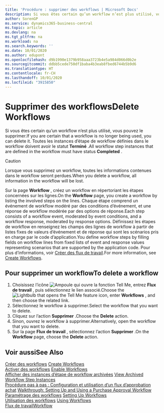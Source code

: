 ```yaml
---
title: 'Procédure : supprimer des workflows | Microsoft Docs'
description: Si vous êtes certain qu’un workflow n’est plus utilisé, vous pouvez le supprimer. Toutes les instances d’étape de workflow définies dans le workflow doivent avoir le statut **Terminé** .
author: SorenGP
ms.service: dynamics365-business-central
ms.topic: article
ms.devlang: na
ms.tgt_pltfrm: na
ms.workload: na
ms.search.keywords: ''
ms.date: 10/01/2020
ms.author: edupont
ms.openlocfilehash: d9b1990e1379b958aaa3723b4e5a984d066d0b2e
ms.sourcegitcommit: ddbb5cede750df1baba4b3eab8fbed6744b5b9d6
ms.translationtype: HT
ms.contentlocale: fr-CH
ms.lasthandoff: 10/01/2020
ms.locfileid: "3915850"
---
```

# <a name="delete-workflows"></a><span data-ttu-id="c4d2e-104">Supprimer des workflows</span><span class="sxs-lookup"><span data-stu-id="c4d2e-104">Delete Workflows</span></span>
<span data-ttu-id="c4d2e-105">Si vous êtes certain qu’un workflow n’est plus utilisé, vous pouvez le supprimer.</span><span class="sxs-lookup"><span data-stu-id="c4d2e-105">If you are certain that a workflow is no longer being used, you can delete it.</span></span> <span data-ttu-id="c4d2e-106">Toutes les instances d’étape de workflow définies dans le workflow doivent avoir le statut **Terminé** .</span><span class="sxs-lookup"><span data-stu-id="c4d2e-106">All workflow step instances that are defined in the workflow must have status **Completed** .</span></span>  

> [!CAUTION]  
>  <span data-ttu-id="c4d2e-107">Lorsque vous supprimez un workflow, toutes les informations contenues dans le workflow seront perdues.</span><span class="sxs-lookup"><span data-stu-id="c4d2e-107">When you delete a workflow, all information in the workflow will be lost.</span></span>  

 <span data-ttu-id="c4d2e-108">Sur la page **Workflow** , créez un workflow en répertoriant les étapes concernées sur les lignes.</span><span class="sxs-lookup"><span data-stu-id="c4d2e-108">On the **Workflow** page, you create a workflow by listing the involved steps on the lines.</span></span> <span data-ttu-id="c4d2e-109">Chaque étape comprend un événement de workflow modéré par des conditions d’événement, et une réponse de workflow modérée par des options de réponse.</span><span class="sxs-lookup"><span data-stu-id="c4d2e-109">Each step consists of a workflow event, moderated by event conditions, and a workflow response, moderated by response options.</span></span> <span data-ttu-id="c4d2e-110">Définissez les étapes de workflow en renseignez les champs des lignes de workflow à partir de listes fixes de valeurs d’événement et de réponse qui sont les scénarios pris en charge par le code d’application.</span><span class="sxs-lookup"><span data-stu-id="c4d2e-110">You define workflow steps by filling fields on workflow lines from fixed lists of event and response values representing scenarios that are supported by the application code.</span></span> <span data-ttu-id="c4d2e-111">Pour plus d’informations, voir [Créer des flux de travail](across-how-to-create-workflows.md).</span><span class="sxs-lookup"><span data-stu-id="c4d2e-111">For more information, see [Create Workflows](across-how-to-create-workflows.md).</span></span>  

## <a name="to-delete-a-workflow"></a><span data-ttu-id="c4d2e-112">Pour supprimer un workflow</span><span class="sxs-lookup"><span data-stu-id="c4d2e-112">To delete a workflow</span></span>  
1.  <span data-ttu-id="c4d2e-113">Choisissez l’icône ![Ampoule qui ouvre la fonction Tell Me](media/ui-search/search_small.png "Dites-moi ce que vous voulez faire"), entrez **Flux de travail** , puis sélectionnez le lien associé.</span><span class="sxs-lookup"><span data-stu-id="c4d2e-113">Choose the ![Lightbulb that opens the Tell Me feature](media/ui-search/search_small.png "Tell me what you want to do") icon, enter **Workflows** , and then choose the related link.</span></span>  
2.  <span data-ttu-id="c4d2e-114">Sélectionnez le workflow à supprimer.</span><span class="sxs-lookup"><span data-stu-id="c4d2e-114">Select the workflow that you want to delete.</span></span>  
3.  <span data-ttu-id="c4d2e-115">Cliquez sur l’action **Supprimer** .</span><span class="sxs-lookup"><span data-stu-id="c4d2e-115">Choose the **Delete** action.</span></span>  
4.  <span data-ttu-id="c4d2e-116">Sinon, ouvrez le workflow à supprimer.</span><span class="sxs-lookup"><span data-stu-id="c4d2e-116">Alternatively, open the workflow that you want to delete.</span></span>  
5.  <span data-ttu-id="c4d2e-117">Sur la page **Flux de travail** , sélectionnez l’action **Supprimer** .</span><span class="sxs-lookup"><span data-stu-id="c4d2e-117">On the **Workflow** page, choose the **Delete** action.</span></span>  

## <a name="see-also"></a><span data-ttu-id="c4d2e-118">Voir aussi</span><span class="sxs-lookup"><span data-stu-id="c4d2e-118">See Also</span></span>  
 <span data-ttu-id="c4d2e-119">[Créer des workflows](across-how-to-create-workflows.md) </span><span class="sxs-lookup"><span data-stu-id="c4d2e-119">[Create Workflows](across-how-to-create-workflows.md) </span></span>  
 <span data-ttu-id="c4d2e-120">[Activer des workflows](across-how-to-enable-workflows.md) </span><span class="sxs-lookup"><span data-stu-id="c4d2e-120">[Enable Workflows](across-how-to-enable-workflows.md) </span></span>  
 <span data-ttu-id="c4d2e-121">[Afficher des instances d’étape de workflow archivées](across-how-to-view-archived-workflow-step-instances.md) </span><span class="sxs-lookup"><span data-stu-id="c4d2e-121">[View Archived Workflow Step Instances](across-how-to-view-archived-workflow-step-instances.md) </span></span>  
 <span data-ttu-id="c4d2e-122">[Procédure pas à pas : Configuration et utilisation d’un flux d’approbation achat](walkthrough-setting-up-and-using-a-purchase-approval-workflow.md) </span><span class="sxs-lookup"><span data-stu-id="c4d2e-122">[Walkthrough: Setting Up and Using a Purchase Approval Workflow](walkthrough-setting-up-and-using-a-purchase-approval-workflow.md) </span></span>  
 <span data-ttu-id="c4d2e-123">[Paramétrage des workflows](across-set-up-workflows.md) </span><span class="sxs-lookup"><span data-stu-id="c4d2e-123">[Setting Up Workflows](across-set-up-workflows.md) </span></span>  
 <span data-ttu-id="c4d2e-124">[Utilisation des workflows](across-use-workflows.md) </span><span class="sxs-lookup"><span data-stu-id="c4d2e-124">[Using Workflows](across-use-workflows.md) </span></span>  
 [<span data-ttu-id="c4d2e-125">Flux de travail</span><span class="sxs-lookup"><span data-stu-id="c4d2e-125">Workflow</span></span>](across-workflow.md)   
